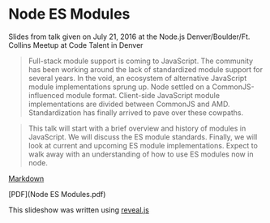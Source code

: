 # Node ES Modules

Slides from talk given on July 21, 2016 at the Node.js Denver/Boulder/Ft. Collins Meetup at Code Talent in Denver

>Full-stack module support is coming to JavaScript. The community has been working around the lack of standardized module support for several years. In the void, an ecosystem of alternative JavaScript module implementations sprung up. Node settled on a CommonJS-influenced module format. Client-side JavaScript module implementations are divided between CommonJS and AMD. Standardization has finally arrived to pave over these cowpaths.

>This talk will start with a brief overview and history of modules in JavaScript. We will discuss the ES module standards. Finally, we will look at current and upcoming ES module implementations. Expect to walk away with an understanding of how to use ES modules now in node.

[Markdown](node-es-modules.md)

[PDF](Node ES Modules.pdf)

This slideshow was written using [reveal.js](https://github.com/hakimel/reveal.js)

